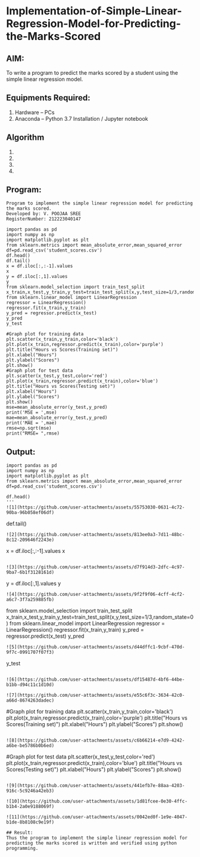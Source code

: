 # Implementation-of-Simple-Linear-Regression-Model-for-Predicting-the-Marks-Scored

## AIM:
To write a program to predict the marks scored by a student using the simple linear regression model.

## Equipments Required:
1. Hardware – PCs
2. Anaconda – Python 3.7 Installation / Jupyter notebook

## Algorithm
1. 
2. 
3. 
4. 

## Program:
```
Program to implement the simple linear regression model for predicting the marks scored.
Developed by: V. POOJAA SREE
RegisterNumber: 212223040147

import pandas as pd
import numpy as np
import matplotlib.pyplot as plt
from sklearn.metrics import mean_absolute_error,mean_squared_error
df=pd.read_csv('student_scores.csv')
df.head()
df.tail()
x = df.iloc[:,:-1].values
x
y = df.iloc[:,1].values
y
from sklearn.model_selection import train_test_split
x_train,x_test,y_train,y_test=train_test_split(x,y,test_size=1/3,random_state=0)
from sklearn.linear_model import LinearRegression
regressor = LinearRegression()
regressor.fit(x_train,y_train)
y_pred = regressor.predict(x_test)
y_pred
y_test

```




```
#Graph plot for training data
plt.scatter(x_train,y_train,color='black')
plt.plot(x_train,regressor.predict(x_train),color='purple')
plt.title("Hours vs Scores(Training set)")
plt.xlabel("Hours")
plt.ylabel("Scores")
plt.show()
#Graph plot for test data
plt.scatter(x_test,y_test,color='red')
plt.plot(x_train,regressor.predict(x_train),color='blue')
plt.title("Hours vs Scores(Testing set)")
plt.xlabel("Hours")
plt.ylabel("Scores")
plt.show()
mse=mean_absolute_error(y_test,y_pred)
print('MSE = ',mse)
mae=mean_absolute_error(y_test,y_pred)
print('MAE = ',mae)
rmse=np.sqrt(mse)
print("RMSE= ",rmse)

```

## Output:
```
import pandas as pd
import numpy as np
import matplotlib.pyplot as plt
from sklearn.metrics import mean_absolute_error,mean_squared_error
df=pd.read_csv('student_scores.csv')
```
```
df.head()
'''
![1](https://github.com/user-attachments/assets/55753030-0631-4c72-90ba-96b058ef06df)

```
def.tail()
```
![2](https://github.com/user-attachments/assets/813ee0a3-7d11-48bc-8c12-209646f2243e)
```
x = df.iloc[:,:-1].values
x
```

![3](https://github.com/user-attachments/assets/d7f914d3-2dfc-4c97-9ba7-6b1f3128161d)
```
y = df.iloc[:,1].values
y
```
![4](https://github.com/user-attachments/assets/9f2f9f06-4cff-4cf2-a6c7-3f7a259885fb)

```
from sklearn.model_selection import train_test_split
x_train,x_test,y_train,y_test=train_test_split(x,y,test_size=1/3,random_state=0)
from sklearn.linear_model import LinearRegression
regressor = LinearRegression()
regressor.fit(x_train,y_train)
y_pred = regressor.predict(x_test)
y_pred
```
![5](https://github.com/user-attachments/assets/d44dffc1-9cbf-470d-9f7c-0991707f07f3)
```
y_test
```

![6](https://github.com/user-attachments/assets/df15487d-4bf6-44be-b1bb-d94c11c1d10d)

![7](https://github.com/user-attachments/assets/e55c6f3c-3634-42c0-a66d-8674263dadec)

```
#Graph plot for training data
plt.scatter(x_train,y_train,color='black')
plt.plot(x_train,regressor.predict(x_train),color='purple')
plt.title("Hours vs Scores(Training set)")
plt.xlabel("Hours")
plt.ylabel("Scores")
plt.show()
```

![8](https://github.com/user-attachments/assets/c6b66214-e7d9-4242-a6be-be5786b0b6ed)

```
#Graph plot for test data
plt.scatter(x_test,y_test,color='red')
plt.plot(x_train,regressor.predict(x_train),color='blue')
plt.title("Hours vs Scores(Testing set)")
plt.xlabel("Hours")
plt.ylabel("Scores")
plt.show()
```

![9](https://github.com/user-attachments/assets/441efb7e-88aa-4203-916c-5c9246a42eb3)

![10](https://github.com/user-attachments/assets/1d81fcee-0e30-4ffc-b1b4-2a0e9188069f)

![11](https://github.com/user-attachments/assets/0042ed0f-1e9e-4047-b1de-8b8108c9e19f)

## Result:
Thus the program to implement the simple linear regression model for predicting the marks scored is written and verified using python programming.
